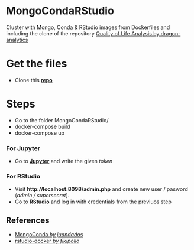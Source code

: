 MongoCondaRStudio
================
Cluster with Mongo, Conda &amp; RStudio images from Dockerfiles and including the clone of the repository [Quality of Life Analysis by dragon-analytics](https://github.com/dragon-analytics/quality-of-life-analysis)

Get the files
===========
- Clone this [**repo**](https://github.com/adfmb/MongoCondaRStudio.git)

# Steps
- Go to the folder MongoCondaRStudio/
- docker-compose build
- docker-compose up

### For Jupyter
- Go to [**Jupyter**](http://localhost:8888/) and write the given *token*

### For RStudio
- Visit **http://localhost:8098/admin.php** and create new user / pasword (*admin / supersecret*).
- Go to [**RStudio**](http://localhost:8099) and log in with credentials from the previuos step


## References
- [MongoConda *by juandados*](https://github.com/juandados/MongoConda/tree/0299548ce045d6b52f50d4e07997ee585040add6)
- [rstudio-docker *by fikipollo*](https://github.com/fikipollo/rstudio-docker)
